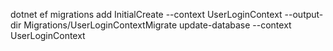 dotnet ef migrations add InitialCreate --context UserLoginContext --output-dir Migrations/UserLoginContextMigrate
update-database --context UserLoginContext